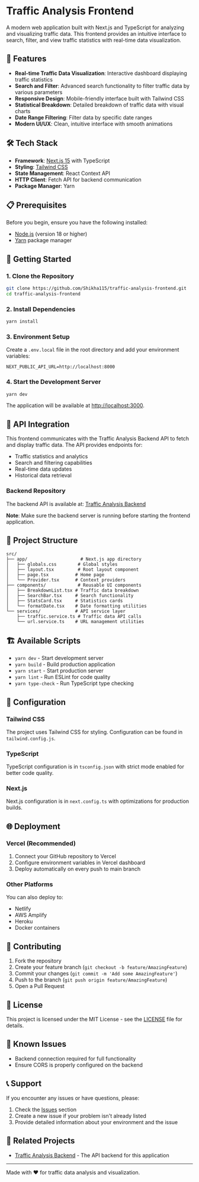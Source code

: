 # Traffic Analysis Frontend

A modern web application built with Next.js and TypeScript for analyzing and visualizing traffic data. This frontend provides an intuitive interface to search, filter, and view traffic statistics with real-time data visualization.

## 🚀 Features

- **Real-time Traffic Data Visualization**: Interactive dashboard displaying traffic statistics
- **Search and Filter**: Advanced search functionality to filter traffic data by various parameters
- **Responsive Design**: Mobile-friendly interface built with Tailwind CSS
- **Statistical Breakdown**: Detailed breakdown of traffic data with visual charts
- **Date Range Filtering**: Filter data by specific date ranges
- **Modern UI/UX**: Clean, intuitive interface with smooth animations

## 🛠️ Tech Stack

- **Framework**: [Next.js 15](https://nextjs.org/) with TypeScript
- **Styling**: [Tailwind CSS](https://tailwindcss.com/)
- **State Management**: React Context API
- **HTTP Client**: Fetch API for backend communication
- **Package Manager**: Yarn

## 📋 Prerequisites

Before you begin, ensure you have the following installed:
- [Node.js](https://nodejs.org/) (version 18 or higher)
- [Yarn](https://yarnpkg.com/) package manager

## 🚀 Getting Started

### 1. Clone the Repository

```bash
git clone https://github.com/Shikha115/traffic-analysis-frontend.git
cd traffic-analysis-frontend
```

### 2. Install Dependencies

```bash
yarn install
```

### 3. Environment Setup

Create a `.env.local` file in the root directory and add your environment variables:

```env
NEXT_PUBLIC_API_URL=http://localhost:8000
```

### 4. Start the Development Server

```bash
yarn dev
```

The application will be available at [http://localhost:3000](http://localhost:3000).

## 🔌 API Integration

This frontend communicates with the Traffic Analysis Backend API to fetch and display traffic data. The API provides endpoints for:

- Traffic statistics and analytics
- Search and filtering capabilities
- Real-time data updates
- Historical data retrieval

### Backend Repository
The backend API is available at: [Traffic Analysis Backend](https://github.com/Shikha115/traffic-analysis-backend.git)

**Note**: Make sure the backend server is running before starting the frontend application.

## 📁 Project Structure

```
src/
├── app/                    # Next.js app directory
│   ├── globals.css        # Global styles
│   ├── layout.tsx         # Root layout component
│   ├── page.tsx          # Home page
│   └── Provider.tsx      # Context providers
├── components/            # Reusable UI components
│   ├── BreakdownList.tsx # Traffic data breakdown
│   ├── SearchBar.tsx     # Search functionality
│   ├── StatsCard.tsx     # Statistics cards
│   └── formatDate.tsx    # Date formatting utilities
└── services/             # API service layer
    ├── traffic.service.ts # Traffic data API calls
    └── url.service.ts    # URL management utilities
```

## 🏗️ Available Scripts

- `yarn dev` - Start development server
- `yarn build` - Build production application
- `yarn start` - Start production server
- `yarn lint` - Run ESLint for code quality
- `yarn type-check` - Run TypeScript type checking

## 🔧 Configuration

### Tailwind CSS
The project uses Tailwind CSS for styling. Configuration can be found in `tailwind.config.js`.

### TypeScript
TypeScript configuration is in `tsconfig.json` with strict mode enabled for better code quality.

### Next.js
Next.js configuration is in `next.config.ts` with optimizations for production builds.

## 🌐 Deployment

### Vercel (Recommended)
1. Connect your GitHub repository to Vercel
2. Configure environment variables in Vercel dashboard
3. Deploy automatically on every push to main branch

### Other Platforms
You can also deploy to:
- Netlify
- AWS Amplify
- Heroku
- Docker containers

## 🤝 Contributing

1. Fork the repository
2. Create your feature branch (`git checkout -b feature/AmazingFeature`)
3. Commit your changes (`git commit -m 'Add some AmazingFeature'`)
4. Push to the branch (`git push origin feature/AmazingFeature`)
5. Open a Pull Request

## 📝 License

This project is licensed under the MIT License - see the [LICENSE](LICENSE) file for details.

## 🐛 Known Issues

- Backend connection required for full functionality
- Ensure CORS is properly configured on the backend

## 📞 Support

If you encounter any issues or have questions, please:
1. Check the [Issues](https://github.com/Shikha115/traffic-analysis-frontend/issues) section
2. Create a new issue if your problem isn't already listed
3. Provide detailed information about your environment and the issue

## 🔗 Related Projects

- [Traffic Analysis Backend](https://github.com/Shikha115/traffic-analysis-backend.git) - The API backend for this application

---

Made with ❤️ for traffic data analysis and visualization.
